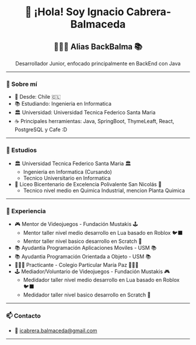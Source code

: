 <h1 align="center">👋 ¡Hola! Soy Ignacio Cabrera-Balmaceda</h1>
<h2 align="center"> 👨🏽‍💻 Alias BackBalma 📚 </h2>
<p align="center">Desarrollador Junior, enfocado principalmente en BackEnd con Java</p>

---

### 🚀 Sobre mí

- 📍 Desde: Chile 🇨🇱
- 📚 Estudiando: Ingenieria en Informatica
- 🏛️ Universidad: Universidad Tecnica Federico Santa Maria
- ☕ Principales herramientas: Java, SpringBoot, ThymeLeaft, React, PostgreSQL y Cafe :D

---

### 📖 Estudios

- 🏛️ Universidad Tecnica Federico Santa Maria 🏛️
  - Ingenieria en Informatica (Cursando)
  - Tecnico Universitario en Informatica
- 🏫 Liceo Bicentenario de Excelencia Polivalente San Nicolás 🏫
  - Tecnico nivel medio en Quimica Industrial, mencion Planta Quimica

---

### 💼 Experiencia

- 🎮 Mentor de Videojuegos - Fundación Mustakis 🕹️
  - Mentor taller nivel medio desarrollo en Lua basado en Roblox 🐦‍⬛
  - Mentor taller nivel basico desarrollo en Scratch 🐣
- 📚 Ayudantia Programación Aplicaciones Moviles - USM 📚
- 📚 Ayudantia Programación Orientada a Objeto - USM 📚
- 👨🏽‍💻 Practicante - Colegio Particular María Paz 👨🏽‍💻
- 🕹️ Mediador/Voluntario de Videojuegos - Fundación Mustakis 🎮
  - Medidador taller nivel medio desarrollo en Lua basado en Roblox 🐦‍⬛
  - Medidador taller nivel basico desarrollo en Scratch 🐣

---

### 📫 Contacto

- 📧 icabrera.balmaceda@gmail.com

---


